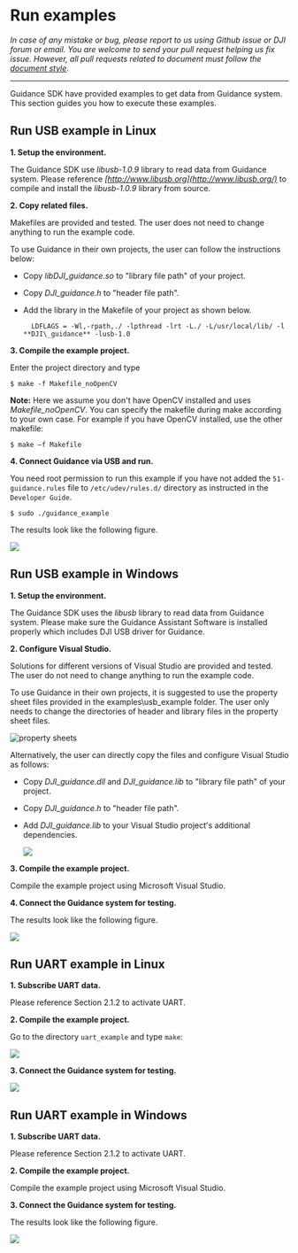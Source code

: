 # Run examples

*In case of any mistake or bug, please report to us using Github issue or DJI forum or email. You are welcome to send your pull request helping us fix issue. However, all pull requests related to document must follow the [document style](https://github.com/dji-sdk/Guidance-SDK/issues/3)*.

---

Guidance SDK have provided examples to get data from Guidance system. This section guides you how to execute these examples.

## Run USB example in Linux

**1. Setup the environment.**

The Guidance SDK use _libusb-1.0.9_ library to read data from Guidance system. Please reference _[http://www.libusb.org](http://www.libusb.org/)_ to compile and install the _libusb-1.0.9_ library from source.

**2. Copy related files.**

Makefiles are provided and tested. The user does not need to change anything to run the example code.

To use Guidance in their own projects, the user can follow the instructions below:

- Copy _libDJI\_guidance.so_ to "library file path" of your project.
- Copy _DJI\_guidance.h_ to "header file path".
- Add the library in the Makefile of your project as shown below.

		LDFLAGS = -Wl,-rpath,./ -lpthread -lrt -L./ -L/usr/local/lib/ -l **DJI\_guidance** -lusb-1.0

**3. Compile the example project.**

Enter the project directory and type

	$ make -f Makefile_noOpenCV

**Note:** Here we assume you don't have OpenCV installed and uses _Makefile\_noOpenCV_. You can specify the makefile during make according to your own case. For example if you have OpenCV installed, use the other makefile:

	$ make –f Makefile


**4. Connect Guidance via USB and run.**

You need root permission to run this example if you have not added the `51-guidance.rules` file to `/etc/udev/rules.d/` directory as instructed in the `Developer Guide`.

	$ sudo ./guidance_example

The results look like the following figure.

![](./Images/Guidance_SDK_API9567.png)

## Run USB example in Windows

**1. Setup the environment.**

The Guidance SDK uses the _libusb_ library to read data from Guidance system. Please make sure the Guidance Assistant Software is installed properly which includes DJI USB driver for Guidance.

**2. Configure Visual Studio.**

Solutions for different versions of Visual Studio are provided and tested. The user do not need to change anything to run the example code.

To use Guidance in their own projects, it is suggested to use the property sheet files provided in the examples\usb\_example folder. The user only needs to change the directories of header and library files in the property sheet files.

![property sheets](./Images/propertySheets.jpg)

Alternatively, the user can directly copy the files and configure Visual Studio as follows:

- Copy _DJI\_guidance.dll_ and _DJI\_guidance.lib_ to "library file path" of your project.
- Copy _DJI\_guidance.h_ to "header file path".
- Add _DJI\_guidance.lib_ to your Visual Studio project's additional dependencies.
	
	![](./Images/Guidance_SDK_API11350.png)

**3. Compile the example project.**

Compile the example project using Microsoft Visual Studio.

**4. Connect the Guidance system for testing.**
	
The results look like the following figure.

![](./Images/Guidance_SDK_API11483.png)

## Run UART example in Linux

**1. Subscribe UART data.**

Please reference Section 2.1.2 to activate UART.

**2. Compile the example project.**

Go to the directory `uart_example` and type `make`:

![](./Images/Guidance_SDK_API11655.png)

**3. Connect the Guidance system for testing.**

![](./Images/Guidance_SDK_API11699.png)

## Run UART example in Windows

**1. Subscribe UART data.**

Please reference Section 2.1.2 to activate UART.

**2. Compile the example project.**

Compile the example project using Microsoft Visual Studio.

**3. Connect the Guidance system for testing.**

The results look like the following figure.

![](./Images/Guidance_SDK_API11973.png)

